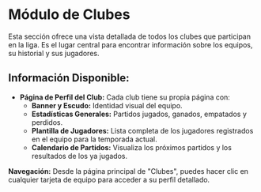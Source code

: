 # Módulo de Clubes

Esta sección ofrece una vista detallada de todos los clubes que participan en la liga. Es el lugar central para encontrar información sobre los equipos, su historial y sus jugadores.

## Información Disponible:

- **Página de Perfil del Club:** Cada club tiene su propia página con:
  - **Banner y Escudo:** Identidad visual del equipo.
  - **Estadísticas Generales:** Partidos jugados, ganados, empatados y perdidos.
  - **Plantilla de Jugadores:** Lista completa de los jugadores registrados en el equipo para la temporada actual.
  - **Calendario de Partidos:** Visualiza los próximos partidos y los resultados de los ya jugados.

**Navegación:** Desde la página principal de "Clubes", puedes hacer clic en cualquier tarjeta de equipo para acceder a su perfil detallado.
